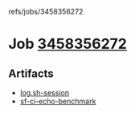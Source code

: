 refs/jobs/3458356272

# Job [3458356272](https://github.com/rokmoln/support-firecloud/runs/3458356272?check_suite_focus=true)

## Artifacts

* [log.sh-session](log.sh-session)
* [sf-ci-echo-benchmark](sf-ci-echo-benchmark)

